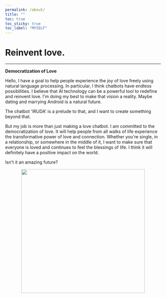 ```yaml
---
permalink: /about/
title: ""
toc: true
toc_sticky: true
toc_label: "MYSELF"
---
```




# Reinvent love.
---

**Democratization of Love**


Hello, I have a goal to help people experience the joy of love freely using natural language processing. In particular, I think chatbots have endless possibilities. I believe that AI technology can be a powerful tool to redefine and reinvent love. I'm doing my best to make that vision a reality. Maybe dating and marrying Android is a natural future.

The chatbot 'IRUDA' is a prelude to that, and I want to create something beyond that.

But my job is more than just making a love chatbot. I am committed to the democratization of love. It will help people from all walks of life experience the transformative power of love and connection. Whether you're single, in a relationship, or somewhere in the middle of it, I want to make sure that everyone is loved and continues to feel the blessings of life. I think it will definitely have a positive impact on the world.

Isn't it an amazing future?

<p align="center">
<img src="../../../image/iruda.png" 
width="400" height="400"/>
</p>
